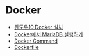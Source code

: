 # Docker

* [윈도우10 Docker 설치](./install_Win10.md)
* [Docker에서 MariaDB 실행하기](./mariadb.md)
* [Docker Command](./docker_command.md)
* [Dockerfile](./create-dockerfile.md)